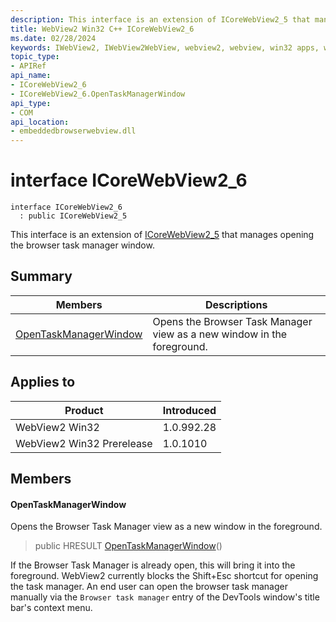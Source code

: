 ```yaml
---
description: This interface is an extension of ICoreWebView2_5 that manages opening the browser task manager window.
title: WebView2 Win32 C++ ICoreWebView2_6
ms.date: 02/28/2024
keywords: IWebView2, IWebView2WebView, webview2, webview, win32 apps, win32, edge, ICoreWebView2, ICoreWebView2Controller, browser control, edge html, ICoreWebView2_6
topic_type: 
- APIRef
api_name:
- ICoreWebView2_6
- ICoreWebView2_6.OpenTaskManagerWindow
api_type:
- COM
api_location:
- embeddedbrowserwebview.dll
---
```


# interface ICoreWebView2_6

```
interface ICoreWebView2_6
  : public ICoreWebView2_5
```

This interface is an extension of [ICoreWebView2_5](icorewebview2_5.md) that manages opening the browser task manager window.

## Summary

 Members                        | Descriptions
--------------------------------|---------------------------------------------
[OpenTaskManagerWindow](#opentaskmanagerwindow) | Opens the Browser Task Manager view as a new window in the foreground.

## Applies to

Product                         | Introduced
--------------------------------|---------------------------------------------
WebView2 Win32            |    1.0.992.28
WebView2 Win32 Prerelease |    1.0.1010

## Members

#### OpenTaskManagerWindow

Opens the Browser Task Manager view as a new window in the foreground.

> public HRESULT [OpenTaskManagerWindow](#opentaskmanagerwindow)()

If the Browser Task Manager is already open, this will bring it into the foreground. WebView2 currently blocks the Shift+Esc shortcut for opening the task manager. An end user can open the browser task manager manually via the `Browser task manager` entry of the DevTools window's title bar's context menu.

